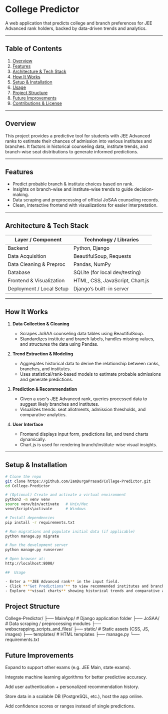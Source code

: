 # College Predictor 

A web application that predicts college and branch preferences for JEE Advanced rank holders, backed by data-driven trends and analytics.

---

##  Table of Contents

1. [Overview](#overview)  
2. [Features](#features)  
3. [Architecture & Tech Stack](#architecture--tech-stack)  
4. [How It Works](#how-it-works)  
5. [Setup & Installation](#setup--installation)  
6. [Usage](#usage)  
7. [Project Structure](#project-structure)  
8. [Future Improvements](#future-improvements)  
9. [Contributions & License](#contributions--license)  

---

## Overview

This project provides a predictive tool for students with JEE Advanced ranks to estimate their chances of admission into various institutes and branches. It factors in historical counseling data, institute trends, and branch-wise seat distributions to generate informed predictions.

---

## Features

- Predict probable branch & institute choices based on rank.  
- Insights on branch-wise and institute-wise trends to guide decision-making.  
- Data scraping and preprocessing of official JoSAA counseling records.  
- Clean, interactive frontend with visualizations for easier interpretation.

---

## Architecture & Tech Stack

| Layer / Component        | Technology / Libraries                      |
|--------------------------|---------------------------------------------|
| Backend                  | Python, Django                              |
| Data Acquisition         | BeautifulSoup, Requests                      |
| Data Cleaning & Preproc  | Pandas, NumPy                               |
| Database                 | SQLite (for local dev/testing)              |
| Frontend & Visualization | HTML, CSS, JavaScript, Chart.js             |
| Deployment / Local Setup | Django’s built-in server                    |

---

## How It Works

1. **Data Collection & Cleaning**  
   - Scrapes JoSAA counseling data tables using BeautifulSoup.  
   - Standardizes institute and branch labels, handles missing values, and structures the data using Pandas.

2. **Trend Extraction & Modeling**  
   - Aggregates historical data to derive the relationship between ranks, branches, and institutes.  
   - Uses statistical/rank-based models to estimate probable admissions and generate predictions.

3. **Prediction & Recommendation**  
   - Given a user’s JEE Advanced rank, queries processed data to suggest likely branches and institutes.  
   - Visualizes trends: seat allotments, admission thresholds, and comparative analytics.

4. **User Interface**  
   - Frontend displays input form, predictions list, and trend charts dynamically.  
   - Chart.js is used for rendering branch/institute-wise visual insights.

---

## Setup & Installation

```bash
# Clone the repo
git clone https://github.com/IamDurgaPrasad/College-Predictor.git
cd College-Predictor

# (Optional) Create and activate a virtual environment
python3 -m venv venv
source venv/bin/activate   # Unix/Mac
venv\Scripts\activate      # Windows

# Install dependencies
pip install -r requirements.txt

# Run migrations and populate initial data (if applicable)
python manage.py migrate

# Run the development server
python manage.py runserver

# Open browser at:
http://localhost:8000/

##  Usage

- Enter a **JEE Advanced rank** in the input field.  
- Click **"Get Predictions"** to view recommended institutes and branches.  
- Explore **visual charts** showing historical trends and comparative analytics.

```


##  Project Structure

College-Predictor/
├── MainApp/ # Django application folder
├── JoSAA/ # Data scraping / preprocessing modules
├── webscrapping_scripts_and_files/
├── static/ # Static assets (CSS, JS, images)
├── templates/ # HTML templates
├── manage.py
└── requirements.txt

## Future Improvements

Expand to support other exams (e.g. JEE Main, state exams).

Integrate machine learning algorithms for better predictive accuracy.

Add user authentication + personalized recommendation history.

Store data in a scalable DB (PostgreSQL, etc.), host the app online.

Add confidence scores or ranges instead of single predictions.

